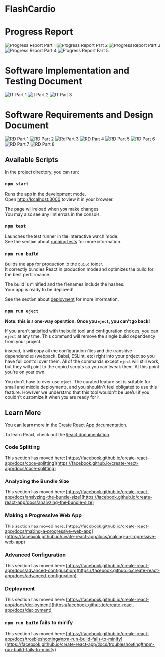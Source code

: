 # FlashCardio

# Progress Report 

![Progress Report Part 1](https://github.com/user-attachments/assets/f488bfc9-6f24-4422-90b8-be6f1a3cb458)
![Progress Report Part 2](https://github.com/user-attachments/assets/18938487-8514-46c5-9cec-f6378b5bed20)
![Progress Report Part 3](https://github.com/user-attachments/assets/ca50f415-3b08-46b5-8a92-74b561919bd3)
![Progress Report Part 4](https://github.com/user-attachments/assets/4c5f2b4b-23cd-4514-b3a4-a849ebdbfe47)
![Progress Report Part 5](https://github.com/user-attachments/assets/1819f1fb-fe0e-4a3b-9976-d0955026532c)


# Software Implementation and Testing Document

![IT Part 1](https://github.com/user-attachments/assets/47cea7e5-fbfe-47d1-bee3-ba553507f9ad)
![It Part 2](https://github.com/user-attachments/assets/af5fa577-5f69-44a1-8919-3b3986c8c64d)
![IT Part 3](https://github.com/user-attachments/assets/63334e8f-86d6-4253-b151-941e93321b4b)


# Software Requirements and Design Document

![RD Part 1](https://github.com/user-attachments/assets/1017746d-e5e3-4019-9829-56f9d7a6efac)
![RD Part 2](https://github.com/user-attachments/assets/9165520b-5069-4ff8-98d3-30e2f873a51f)
![Rd Part 3](https://github.com/user-attachments/assets/722005a6-3af4-4077-bc4d-cbfcaa0fce5f)
![RD Part 4](https://github.com/user-attachments/assets/f205c771-d56a-43b5-b948-1769872bbabf)
![RD Part 5](https://github.com/user-attachments/assets/f7c7604e-d76c-476a-b86b-82b6e03ae810)
![RD Part 6](https://github.com/user-attachments/assets/3760bb8f-b88b-4db6-9761-6459d27cfb83)
![RD Part 7](https://github.com/user-attachments/assets/59b56642-162f-49d5-9ea3-46555531114a)
![RD Part 8](https://github.com/user-attachments/assets/c8f87e5a-d1d3-469e-bb4d-95e01361471a)



## Available Scripts

In the project directory, you can run:

### `npm start`

Runs the app in the development mode.\
Open [http://localhost:3000](http://localhost:3000) to view it in your browser.

The page will reload when you make changes.\
You may also see any lint errors in the console.

### `npm test`

Launches the test runner in the interactive watch mode.\
See the section about [running tests](https://facebook.github.io/create-react-app/docs/running-tests) for more information.

### `npm run build`

Builds the app for production to the `build` folder.\
It correctly bundles React in production mode and optimizes the build for the best performance.

The build is minified and the filenames include the hashes.\
Your app is ready to be deployed!

See the section about [deployment](https://facebook.github.io/create-react-app/docs/deployment) for more information.

### `npm run eject`

**Note: this is a one-way operation. Once you `eject`, you can't go back!**

If you aren't satisfied with the build tool and configuration choices, you can `eject` at any time. This command will remove the single build dependency from your project.

Instead, it will copy all the configuration files and the transitive dependencies (webpack, Babel, ESLint, etc) right into your project so you have full control over them. All of the commands except `eject` will still work, but they will point to the copied scripts so you can tweak them. At this point you're on your own.

You don't have to ever use `eject`. The curated feature set is suitable for small and middle deployments, and you shouldn't feel obligated to use this feature. However we understand that this tool wouldn't be useful if you couldn't customize it when you are ready for it.

## Learn More

You can learn more in the [Create React App documentation](https://facebook.github.io/create-react-app/docs/getting-started).

To learn React, check out the [React documentation](https://reactjs.org/).

### Code Splitting

This section has moved here: [https://facebook.github.io/create-react-app/docs/code-splitting](https://facebook.github.io/create-react-app/docs/code-splitting)

### Analyzing the Bundle Size

This section has moved here: [https://facebook.github.io/create-react-app/docs/analyzing-the-bundle-size](https://facebook.github.io/create-react-app/docs/analyzing-the-bundle-size)

### Making a Progressive Web App

This section has moved here: [https://facebook.github.io/create-react-app/docs/making-a-progressive-web-app](https://facebook.github.io/create-react-app/docs/making-a-progressive-web-app)

### Advanced Configuration

This section has moved here: [https://facebook.github.io/create-react-app/docs/advanced-configuration](https://facebook.github.io/create-react-app/docs/advanced-configuration)

### Deployment

This section has moved here: [https://facebook.github.io/create-react-app/docs/deployment](https://facebook.github.io/create-react-app/docs/deployment)

### `npm run build` fails to minify

This section has moved here: [https://facebook.github.io/create-react-app/docs/troubleshooting#npm-run-build-fails-to-minify](https://facebook.github.io/create-react-app/docs/troubleshooting#npm-run-build-fails-to-minify)
